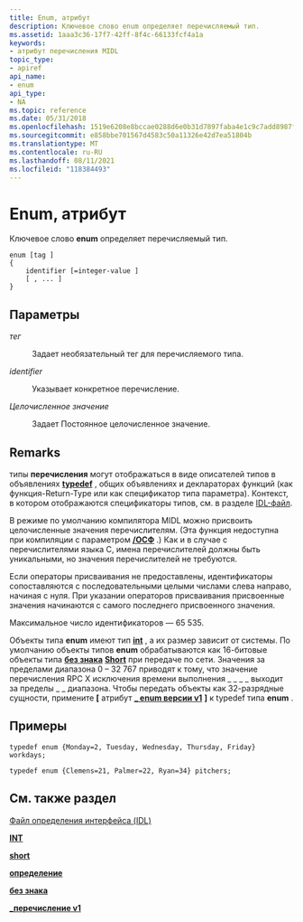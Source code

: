 ```yaml
---
title: Enum, атрибут
description: Ключевое слово enum определяет перечисляемый тип.
ms.assetid: 1aaa3c36-17f7-42ff-8f4c-66133fcf4a1a
keywords:
- атрибут перечисления MIDL
topic_type:
- apiref
api_name:
- enum
api_type:
- NA
ms.topic: reference
ms.date: 05/31/2018
ms.openlocfilehash: 1519e6208e8bccae0288d6e0b31d7897faba4e1c9c7add8987f5dd493f4f5f3b
ms.sourcegitcommit: e858bbe701567d4583c50a11326e42d7ea51804b
ms.translationtype: MT
ms.contentlocale: ru-RU
ms.lasthandoff: 08/11/2021
ms.locfileid: "118384493"
---
```

# <a name="enum-attribute"></a>Enum, атрибут

Ключевое слово **enum** определяет перечисляемый тип.

``` syntax
enum [tag ] 
{ 
    identifier [=integer-value ] 
    [ , ... ] 
}
```

## <a name="parameters"></a>Параметры

<dl> <dt>

*тег* 
</dt> <dd>

Задает необязательный тег для перечисляемого типа.

</dd> <dt>

*identifier* 
</dt> <dd>

Указывает конкретное перечисление.

</dd> <dt>

*Целочисленное значение* 
</dt> <dd>

Задает Постоянное целочисленное значение.

</dd> </dl>

## <a name="remarks"></a>Remarks

типы **перечисления** могут отображаться в виде описателей типов в объявлениях [**typedef**](typedef.md) , общих объявлениях и деклараторах функций (как функция-Return-Type или как спецификатор типа параметра). Контекст, в котором отображаются спецификаторы типов, см. в разделе [IDL-файл](interface-definition-idl-file.md).

В режиме по умолчанию компилятора MIDL можно присвоить целочисленные значения перечислителям. (Эта функция недоступна при компиляции с параметром [**/ОСФ**](-osf.md) .) Как и в случае с перечислителями языка C, имена перечислителей должны быть уникальными, но значения перечислителей не требуются.

Если операторы присваивания не предоставлены, идентификаторы сопоставляются с последовательными целыми числами слева направо, начиная с нуля. При указании операторов присваивания присвоенные значения начинаются с самого последнего присвоенного значения.

Максимальное число идентификаторов — 65 535.

Объекты типа **enum** имеют тип [**int**](int.md) , а их размер зависит от системы. По умолчанию объекты типов **enum** обрабатываются как 16-битовые объекты типа [**без знака**](unsigned.md) [**Short**](short.md) при передаче по сети. Значения за пределами диапазона 0 – 32 767 приводят к тому, что значение перечисления RPC X исключения времени выполнения \_ \_ \_ \_ выходит за пределы \_ \_ диапазона. Чтобы передать объекты как 32-разрядные сущности, примените **\[** атрибут [**\_ enum версии v1**](v1-enum.md) **\]** к typedef типа **enum** .

## <a name="examples"></a>Примеры

``` syntax
typedef enum {Monday=2, Tuesday, Wednesday, Thursday, Friday} workdays; 
 
typedef enum {Clemens=21, Palmer=22, Ryan=34} pitchers;
```

## <a name="see-also"></a>См. также раздел

<dl> <dt>

[Файл определения интерфейса (IDL)](interface-definition-idl-file.md)
</dt> <dt>

[**INT**](int.md)
</dt> <dt>

[**short**](short.md)
</dt> <dt>

[**определение**](typedef.md)
</dt> <dt>

[**без знака**](unsigned.md)
</dt> <dt>

[**\_перечисление v1**](v1-enum.md)
</dt> </dl>

 

 




